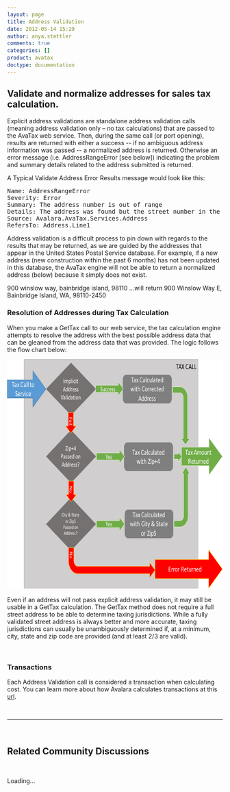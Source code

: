 ```yaml
---
layout: page
title: Address Validation
date: 2012-05-14 15:29
author: anya.stettler
comments: true
categories: []
product: avatax
doctype: documentation
---
```

<h2>Validate and normalize addresses for sales tax calculation.</h2>
Explicit address validations are standalone address validation calls (meaning address validation only – no tax calculations) that are passed to the AvaTax web service. Then, during the same call (or port opening), results are returned with either a success -- if no ambiguous address information was passed -- a normalized address is returned. Otherwise an error message (i.e. AddressRangeError [see below]) indicating the problem and summary details related to the address submitted is returned.

A Typical Validate Address Error Results message would look like this:
<pre class="prettyprint lang-text">Name: AddressRangeError
Severity: Error
Summary: The address number is out of range
Details: The address was found but the street number in the input address was not between the low and high range of the post office database.
Source: Avalara.AvaTax.Services.Address
RefersTo: Address.Line1
</pre>
Address validation is a difficult process to pin down with regards to the results that may be returned, as we are guided by the addresses that appear in the United States Postal Service database. For example, if a new address (new construction within the past 6 months) has not been updated in this database, the AvaTax engine will not be able to return a normalized address (below) because it simply does not exist.

900 winslow way, bainbridge island, 98110
…will return
900 Winslow Way E, Bainbridge Island, WA, 98110-2450
<h3>Resolution of Addresses during Tax Calculation</h3>
When you make a GetTax call to our web service, the tax calculation engine attempts to resolve the address with the best possible address data that can be gleaned from the address data that was provided. The logic follows the flow chart below:

<a href="/images/2015/11/TaxCall_AddressValidation.png"><img class="alignleft size-full wp-image-9424" src="/images/2015/11/TaxCall_AddressValidation.png" alt="TaxCall_AddressValidation" width="701" height="536" /></a>

Even if an address will not pass explicit address validation, it may still be usable in a GetTax calculation. The GetTax method does not require a full street address to be able to determine taxing jurisdictions. While a fully validated street address is always better and more accurate, taxing jurisdictions can usually be unambiguously determined if, at a minimum, city, state and zip code are provided (and at least 2/3 are valid).

&nbsp;
<h3>Transactions</h3>
Each Address Validation call is considered a transaction when calculating cost. You can learn more about how Avalara calculates transactions at this <a href="https://help.avalara.com/Account_Management/What_Is_a_Billable_AvaTax_Transaction%3F?origin=deflection">url</a>.

&nbsp;

<script src="https://google-code-prettify.googlecode.com/svn/loader/run_prettify.js"></script>


<hr />


&nbsp;

<h2>Related Community Discussions</h2>

&nbsp;

<div id="gsfn_list_widget">

<div id="gsfn_content">Loading...</div>

&nbsp;
</div>

<script src="https://getsatisfaction.com/avalara/widgets/javascripts/f585970/widgets.js" type="text/javascript"></script><script src="https://getsatisfaction.com/avalara/topics.widget?callback=gsfnTopicsCallback&amp;length=240&amp;limit=5&amp;sort=recently_active&amp;user_defined_code=address" type="text/javascript"></script>

<div id="getsat-widget-8157"></div>

<script src="https://loader.engage.gsfn.us/loader.js" type="text/javascript"></script><script type="text/javascript">// <![CDATA[
if (typeof GSFN !== "undefined") { GSFN.loadWidget(8157,{"containerId":"getsat-widget-8157"}); }
// ]]></script>

